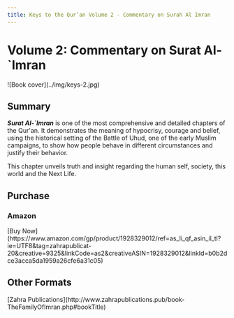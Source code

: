 ```yaml
---
title: Keys to the Qur’an Volume 2 - Commentary on Surah Al Imran
---
```


# Volume 2: Commentary on Surat Al-`Imran

<div markdown="1" class="cover-image">
![Book cover](../img/keys-2.jpg)
</div>

## Summary

**_Surat Al-`Imran_** is one of the most comprehensive and detailed chapters of the Qur'an. It demonstrates the meaning of hypocrisy, courage and belief, using the historical setting of the Battle of Uhud, one of the early Muslim campaigns, to show how people behave in different circumstances and justify their behavior.

This chapter unveils truth and insight regarding the human self, society, this world and the Next Life.

## Purchase

### Amazon

<div markdown="3" class="purchase-link">
[Buy Now](https://www.amazon.com/gp/product/1928329012/ref=as_li_qf_asin_il_tl?ie=UTF8&tag=zahrapublicat-20&creative=9325&linkCode=as2&creativeASIN=1928329012&linkId=b0b2dce3acca5da1959a26cfe6a31c05)
</div>

## Other Formats

<div markdown="3" class="purchase-link">
[Zahra Publications](http://www.zahrapublications.pub/book-TheFamilyOfImran.php#bookTitle)
</div>